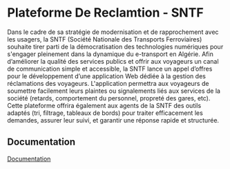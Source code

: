 # Plateforme De Reclamtion - SNTF


Dans le cadre de sa stratégie de modernisation et de rapprochement avec les usagers, la
SNTF (Société Nationale des Transports Ferroviaires) souhaite tirer parti de la
démocratisation des technologies numériques pour s'engager pleinement dans la dynamique
du e-transport en Algérie. Afin d’améliorer la qualité des services publics et offrir aux
voyageurs un canal de communication simple et accessible, la SNTF lance un appel d’offres
pour le développement d’une application Web dédiée à la gestion des réclamations des
voyageurs. L'application permettra aux voyageurs de soumettre facilement leurs plaintes ou
signalements liés aux services de la société (retards, comportement du personnel, propreté des
gares, etc). Cette plateforme offrira également aux agents de la SNTF des outils adaptés (tri,
filtrage, tableaux de bords) pour traiter efficacement les demandes, assurer leur suivi, et
garantir une réponse rapide et structurée.

## Documentation

[Documentation](https://linktodocumentation)

